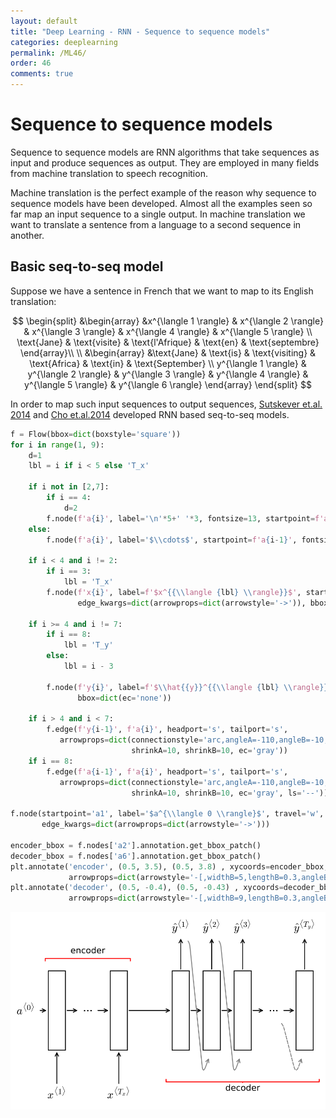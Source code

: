 ```yaml
---
layout: default
title: "Deep Learning - RNN - Sequence to sequence models"
categories: deeplearning
permalink: /ML46/
order: 46
comments: true
---
```


# Sequence to sequence models
Sequence to sequence models are RNN algorithms that take sequences as input and produce sequences as output. They are employed in many fields from machine translation to speech recognition.

Machine translation is the perfect example of the reason why sequence to sequence models have been developed. Almost all the examples seen so far map an input sequence to a single output. In machine translation we want to translate a sentence from a language to a second sequence in another. 

## Basic seq-to-seq model
Suppose we have a sentence in French that we want to map to its English translation:

$$
\begin{split}
&\begin{array}
&x^{\langle 1 \rangle} & x^{\langle 2 \rangle} & x^{\langle 3 \rangle} & x^{\langle 4 \rangle} & x^{\langle 5 \rangle} \\
\text{Jane} & \text{visite} & \text{l'Afrique} & \text{en} & \text{septembre}
\end{array}\\ \\
&\begin{array}
&\text{Jane} & \text{is} & \text{visiting} & \text{Africa} & \text{in} & \text{September} \\
y^{\langle 1 \rangle} & y^{\langle 2 \rangle} & y^{\langle 3 \rangle} & y^{\langle 4 \rangle} & y^{\langle 5 \rangle} & y^{\langle 6 \rangle} 
\end{array}
\end{split}
$$

In order to map such input sequences to output sequences, [Sutskever et.al. 2014](https://arxiv.org/abs/1409.3215) and [Cho et.al.2014](https://arxiv.org/abs/1406.1078) developed RNN based seq-to-seq models.


```python
f = Flow(bbox=dict(boxstyle='square'))
for i in range(1, 9):
    d=1
    lbl = i if i < 5 else 'T_x'

    if i not in [2,7]:
        if i == 4:
            d=2
        f.node(f'a{i}', label='\n'*5+' '*3, fontsize=13, startpoint=f'a{i-1}', distance=d)
    else:
        f.node(f'a{i}', label='$\\cdots$', startpoint=f'a{i-1}', fontsize=13, bbox=dict(ec='none'))

    if i < 4 and i != 2:
        if i == 3:
            lbl = 'T_x'
        f.node(f'x{i}', label=f'$x^{{\\langle {lbl} \\rangle}}$', startpoint=f'a{i}', travel='s', fontsize=13, 
               edge_kwargs=dict(arrowprops=dict(arrowstyle='->')), bbox=dict(ec='none')) 

    if i >= 4 and i != 7:
        if i == 8:
            lbl = 'T_y'
        else:
            lbl = i - 3

        f.node(f'y{i}', label=f'$\\hat{{y}}^{{\\langle {lbl} \\rangle}}$', startpoint=f'a{i}', travel='n', fontsize=13,
               bbox=dict(ec='none'))
    
    if i > 4 and i < 7:
        f.edge(f'y{i-1}', f'a{i}', headport='s', tailport='s', 
           arrowprops=dict(connectionstyle='arc,angleA=-110,angleB=-10,armA=30,armB=10,rad=10', 
                           shrinkA=10, shrinkB=10, ec='gray'))
    if i == 8:
        f.edge(f'a{i-1}', f'a{i}', headport='s', tailport='s', 
           arrowprops=dict(connectionstyle='arc,angleA=-110,angleB=-10,armA=30,armB=10,rad=10', 
                           shrinkA=10, shrinkB=10, ec='gray', ls='--'))

f.node(startpoint='a1', label='$a^{\\langle 0 \\rangle}$', travel='w', fontsize=13, bbox=dict(ec='none'),
       edge_kwargs=dict(arrowprops=dict(arrowstyle='->')))

encoder_bbox = f.nodes['a2'].annotation.get_bbox_patch()
decoder_bbox = f.nodes['a6'].annotation.get_bbox_patch()
plt.annotate('encoder', (0.5, 3.5), (0.5, 3.8) , xycoords=encoder_bbox, textcoords=encoder_bbox, ha='center', 
             arrowprops=dict(arrowstyle='-[,widthB=5,lengthB=0.3,angleB=0', ec='r'))
plt.annotate('decoder', (0.5, -0.4), (0.5, -0.43) , xycoords=decoder_bbox, textcoords=decoder_bbox, ha='center', va='top',
             arrowprops=dict(arrowstyle='-[,widthB=9,lengthB=0.3,angleB=0', ec='r'));
```


    
![svg](ML-46-DeepLearningRNN4_files/ML-46-DeepLearningRNN4_2_0.svg)
    

